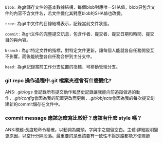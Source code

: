 `blob:` 為git儲存文件的基本數據結構，每個blob對應唯一SHA值，blob只包含文件的內容不含文件名，若文件變化其對應blob的SHA值也改變。

`tree:` 為git中文件的目錄結構表示，記錄當前文件狀態。

`commit:` 為git文件的完整提交訊息，包含作者、提交者、提交日期和時間、提交目的與內容。

`branch:` 為git特定文件的指標，對特定文件更新，讓每個人能就各自任務開發互不影響，而後能統整各自任務合併到主分支中。

`head:` 為git記錄當前工作分支位置的指標，可移動管理分支。

###  git repo 操作過程中.git 檔案夾裡會有什麼變化?

ANS: *.git/logs* 會記錄所有提交動作和歷史記錄讓我能向前追蹤做過的動作，*.git/config*會因為我的配置更改而更新，*.git/objects*會因為我的每次提交創建新的commit儲存在文件中。

###  commit message 應該怎麼寫比較好？應該有什麼 style 嗎？

ANS:標題:長度短命令精確，以動詞為開頭，字與字之間留空白。主體:詳細說明變更原因，以空行分隔段落。最重要的是應該要有一致性不論是誰都能方便閱讀
